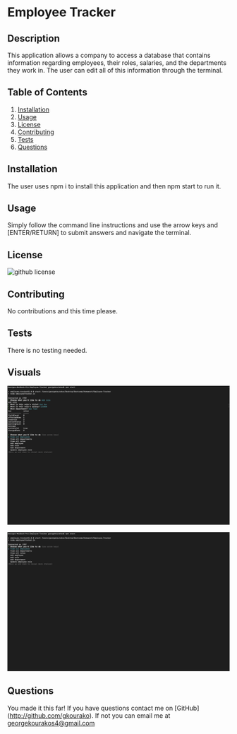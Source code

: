 # Employee Tracker
## Description

This application allows a company to access a database that contains information regarding employees, their roles, salaries, and the departments they work in.  The user can edit all of this information through the terminal.
 ## Table of Contents

 1. [Installation](#installation)
 2. [Usage](#usage)
 3. [License](#license)
 4. [Contributing](#contributing)
 5. [Tests](#tests)
 6. [Questions](#questions)

## Installation

The user uses npm i to install this application and then npm start to run it.

## Usage

Simply follow the command line instructions and use the arrow keys and [ENTER/RETURN] to submit answers and navigate the terminal.

## License

![github license](https://img.shields.io/badge/license-Apache-blue.svg)

## Contributing

No contributions and this time please.

## Tests

There is no testing needed.

## Visuals

![Screenshot](scS1.png)


![Screenshot](scS2.png)


## Questions

You made it this far! If you have questions contact me on [GitHub] (http://github.com/gkourako).  If not you can email me at georgekourakos4@gmail.com
